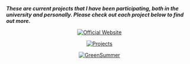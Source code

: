 **_These are current projects that I have been participating, both in the university and personally. Please check out each project below to find out more._**

<p align="center"><a href="https://github.com/anthony2708/anthony2708"><img src="https://github-readme-stats.vercel.app/api/pin/?username=anthony2708&repo=anthony2708&theme=dracula" alt="Official Website" /></a></p>

<p align="center"><a href="https://github.com/anthony2708/projects"><img src="https://github-readme-stats.vercel.app/api/pin/?username=anthony2708&repo=projects&theme=dracula" alt="Projects" /></a></p>

<p align="center"><a href="https://github.com/mhx-thh/r2us-backend"><img src="https://github-readme-stats.vercel.app/api/pin/?username=mhx-thh&repo=r2us-backend&theme=dracula&show_owner=true" alt="GreenSummer" /></a></p>
